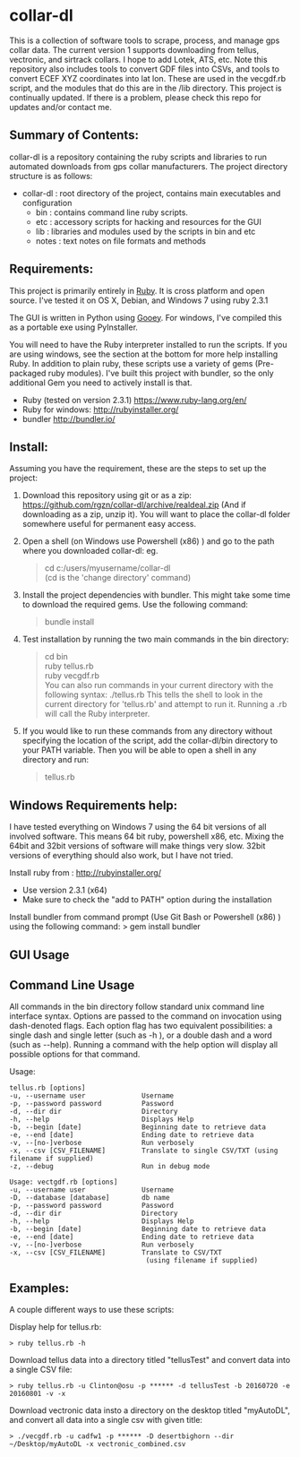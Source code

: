 # collar-dl

This is a collection of software tools to scrape, process, and manage gps collar data.
The current version 1 supports downloading from tellus, vectronic, and sirtrack collars. I hope to add Lotek, ATS, etc.
Note this repository also includes tools to convert GDF files into CSVs, and tools to convert
ECEF XYZ coordinates into lat lon. These are used in the vecgdf.rb script, and the modules that do this are in the /lib directory.
This project is continually updated. If there is a problem, please check this repo for updates and/or contact me.

## Summary of Contents:
collar-dl is a repository containing the ruby scripts and libraries to run automated downloads from gps collar manufacturers.
The project directory structure is as follows:

- collar-dl : root directory of the project, contains main executables and configuration
  - bin : contains command line ruby scripts.
  - etc : accessory scripts for hacking and resources for the GUI
  - lib : libraries and modules used by the scripts in bin and etc
  - notes : text notes on file formats and methods

## Requirements:

This project is primarily entirely in [Ruby](https://www.ruby-lang.org/). It is cross platform and open source.
I've tested it on OS X, Debian, and Windows 7 using ruby 2.3.1

The GUI is written in Python using [Gooey](https://github.com/chriskiehl/Gooey).
For windows, I've compiled this as a portable exe using PyInstaller.

You will need to have the Ruby interpreter installed to run the scripts. If you are using windows,
see the section at the bottom for more help installing Ruby. In addition to plain ruby, these scripts use a
variety of gems (Pre-packaged ruby modules). I've built this project with bundler, so the only additional
Gem you need to actively install is that.

- Ruby (tested on version 2.3.1)    https://www.ruby-lang.org/en/
- Ruby for windows: http://rubyinstaller.org/
- bundler   http://bundler.io/

## Install:

Assuming you have the requirement, these are the steps to set up the project:

1. Download this repository using git or as a zip:
https://github.com/rgzn/collar-dl/archive/realdeal.zip
(And if downloading as a zip, unzip it). You will want to place the collar-dl folder somewhere
useful for permanent easy access.

2. Open a shell (on Windows use Powershell (x86) ) and go to the path where you downloaded collar-dl:
eg.
    > cd c:/users/myusername/collar-dl     
(cd is the 'change directory' command)

3. Install the project dependencies with bundler. This might take some time to download the required gems. Use the following command:
    > bundle install

4. Test installation by running the two main commands in the bin directory:
    > cd bin    
    > ruby tellus.rb    
    > ruby vecgdf.rb    
You can also run commands in your current directory with the following syntax:
    > ./tellus.rb
This tells the shell to look in the current directory for 'tellus.rb' and attempt to run it. Running a .rb will call the Ruby interpreter.


5. If you would like to run these commands from any directory without specifying the location of the script, add the collar-dl/bin directory to your PATH variable. Then you will be able to open a shell in any directory and run:
    > tellus.rb

## Windows Requirements help:
I have tested everything on Windows 7 using the 64 bit versions of all involved software. This means 64 bit ruby, powershell x86, etc. Mixing the 64bit and 32bit versions of software will make things very slow. 32bit versions of everything should also work, but I have not tried.

Install ruby from : http://rubyinstaller.org/
  - Use version 2.3.1 (x64)
  - Make sure to check the "add to PATH" option during the installation


Install bundler from command prompt (Use Git Bash or Powershell (x86) ) using the following command:
    > gem install bundler

## GUI Usage

## Command Line Usage

All commands in the bin directory follow standard unix command line interface syntax. Options are passed to the command on invocation using dash-denoted flags.
Each option flag has two equivalent possibilities: a single dash and single letter (such as -h ), or a double dash and a word (such as --help). Running a command with the help option will display all possible options for that command.

Usage:     

    tellus.rb [options]        
    -u, --username user              Username       
    -p, --password password          Password      
    -d, --dir dir                    Directory
    -h, --help                       Displays Help      
    -b, --begin [date]               Beginning date to retrieve data      
    -e, --end [date]                 Ending date to retrieve data      
    -v, --[no-]verbose               Run verbosely      
    -x, --csv [CSV_FILENAME]         Translate to single CSV/TXT (using filename if supplied)
    -z, --debug                      Run in debug mode           

    Usage: vectgdf.rb [options]      
    -u, --username user              Username     
    -D, --database [database]        db name     
    -p, --password password          Password     
    -d, --dir dir                    Directory     
    -h, --help                       Displays Help     
    -b, --begin [date]               Beginning date to retrieve data     
    -e, --end [date]                 Ending date to retrieve data     
    -v, --[no-]verbose               Run verbosely     
    -x, --csv [CSV_FILENAME]         Translate to CSV/TXT
                                      (using filename if supplied)     

## Examples:
A couple different ways to use these scripts:    

Display help for tellus.rb:

    > ruby tellus.rb -h

Download tellus data into a directory titled "tellusTest" and convert data into a single CSV file:

    > ruby tellus.rb -u Clinton@osu -p ****** -d tellusTest -b 20160720 -e 20160801 -v -x

Download vectronic data insto a directory on the desktop titled "myAutoDL", and convert all data into a single csv with given title:

    > ./vecgdf.rb -u cadfw1 -p ****** -D desertbighorn --dir ~/Desktop/myAutoDL -x vectronic_combined.csv
